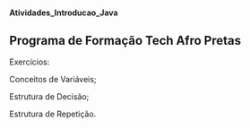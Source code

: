 #### Atividades_Introducao_Java
## Programa de Formação Tech Afro Pretas

Exercícios:

Conceitos de Variáveis;

Estrutura de Decisão;

Estrutura de Repetição.


